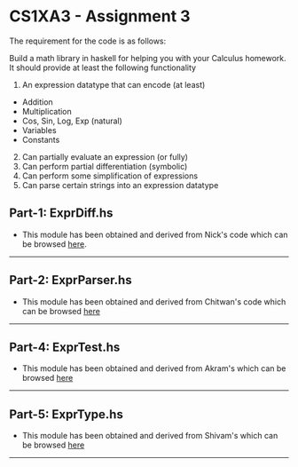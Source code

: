 CS1XA3 - Assignment 3
=====================

The requirement for the code is as follows:  

Build a math library in haskell for helping you with your Calculus homework. It should provide at least the following functionality

1. An expression datatype that can encode (at least)  
* Addition  
* Multiplication  
* Cos, Sin, Log, Exp (natural)  
* Variables  
* Constants  
2. Can partially evaluate an expression (or fully)  
3. Can perform partial differentiation (symbolic)  
4. Can perform some simplification of expressions  
5. Can parse certain strings into an expression datatype    

## Part-1: ExprDiff.hs

* This module has been obtained and derived from Nick's code which can be browsed [here](https://github.com/aksamitn/CS1XA3).  

---
## Part-2: ExprParser.hs

* This module has been obtained and derived from Chitwan's code which can be browsed [here](https://github.com/sahur1/CS1XA3)  
  
---
## Part-4: ExprTest.hs

* This module has been obtained and derived from Akram's which can be browsed [here](https://github.com/elwazana/CS1XA3)  


---
## Part-5: ExprType.hs

* This module has been obtained and derived from Shivam's which can be browsed [here](https://github.com/TANEJS4/CS1XA3)  

---
